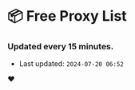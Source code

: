 # :package: Free Proxy List
### Updated every 15 minutes.

- Last updated: `2024-07-20 06:52`

:heart:
